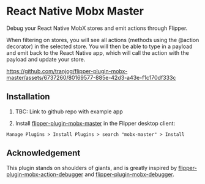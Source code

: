 # React Native Mobx Master

Debug your React Native MobX stores and emit actions through Flipper.

When filtering on stores, you will see all actions (methods using the @action decorator) in the selected store.
You will then be able to type in a payload and emit back to the React Native app, which will call the action with the payload and update your store.

https://github.com/tranjog/flipper-plugin-mobx-master/assets/6737260/80169577-885e-42d3-a43e-f1c170df333c

## Installation

1. TBC: Link to github repo with example app

2. Install [flipper-plugin-mobx-master](https://github.com/tranjog/flipper-plugin-mobx-master) in the Flipper desktop client:

```
Manage Plugins > Install Plugins > search "mobx-master" > Install
```

## Acknowledgement

This plugin stands on shoulders of giants, and is greatly inspired by [flipper-plugin-mobx-action-debugger](https://github.com/chvanlennep/flipper-plugin-mobx-action-debugger) and [flipper-plugin-mobx-debugger](https://github.com/khorark/flipper-plugin-mobx-debugger).
